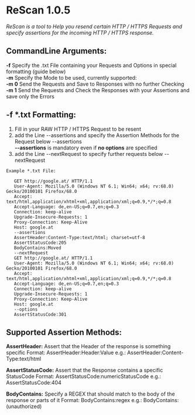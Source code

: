 # ReScan 1.0.5

*ReScan is a tool to Help you resend certain HTTP / HTTPS Requests and specify assertions for the incoming HTTP / HTTPS response.*

## CommandLine Arguments:

  **-f** Specify the .txt File containing your Requests and Options in special formatting (guide below)  
  **-m** Specify the Mode to be used, currently supported:  
  **-m 0** Send the Requests and Save to Responses with no further Checking  
  **-m 1** Send the Requests and Check the Responses with your Assertions and save only the Errors  
          
## -f *.txt Formatting:

  1. Fill in your RAW HTTP / HTTPS Request to be resent  
  2. add the Line --assertions and specify the Assertion Methods for the Request below --assertions  
    **--assertions** is mandatory even if **no options** are specified  
  3. add the Line --nextRequest to specify further requests below --nextRequest  
  
    Example *.txt File:

       GET http://google.at/ HTTP/1.1  
       User-Agent: Mozilla/5.0 (Windows NT 6.1; Win64; x64; rv:68.0) Gecko/20100101 Firefox/68.0  
       Accept: text/html,application/xhtml+xml,application/xml;q=0.9,*/*;q=0.8  
       Accept-Language: de,en-US;q=0.7,en;q=0.3   
       Connection: keep-alive  
       Upgrade-Insecure-Requests: 1  
       Proxy-Connection: Keep-Alive  
       Host: google.at     
       --assertions     
       AssertHeader:Content-Type:text/html; charset=utf-8     
       AssertStatusCode:205     
       BodyContains:Moved     
       --nextRequest
       GET http://google.at/ HTTP/1.1
       User-Agent: Mozilla/5.0 (Windows NT 6.1; Win64; x64; rv:68.0) Gecko/20100101 Firefox/68.0
       Accept: text/html,application/xhtml+xml,application/xml;q=0.9,*/*;q=0.8
       Accept-Language: de,en-US;q=0.7,en;q=0.3
       Connection: keep-alive
       Upgrade-Insecure-Requests: 1
       Proxy-Connection: Keep-Alive
       Host: google.at
       --options
       AssertStatusCode:301 
  
          
## Supported Assertion Methods:

  **AssertHeader:** Assert that the Header of the response is something specific 
      Format: AssertHeader:Header:Value
        e.g.: AssertHeader:Content-Type:text/html

  **AssertStatusCode:** Assert that the Response contains a specific StatusCode
      Format: AssertStatusCode:numericStatusCode
        e.g.: AssertStatusCode:404

  **BodyContains:** Specify a REGEX that should match to the body of the response or parts of it
      Format: BodyContains:regex
        e.g.: BodyContains:(unauthorized)
            
          
